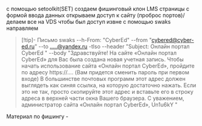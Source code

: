 c помощью setoolkit(SET) создаем фишинговый клон LMS страницы с формой ввода данных
открываем доступ к сайту (проброс портов)/ делаем все на VDS чтобы был доступ извне
с помощью swaks направляем 
>[!tip]- Письмо 
swaks  --h-From: "CyberEd" --from "cybered@cyber-ed.ru" --to .....@yandex.ru -tlso  --header "Subject: Онлайн портал CyberEd " --body "Здравствуйте!
На сайте «Онлайн портал CyberEd» для Вас была создана новая учетная запись.
Чтобы начать использование сайта «Онлайн портал CyberEd», пройдите по адресу https://....
(Вам придется сменить пароль при первом входе)
В большинстве почтовых программ этот адрес должен выглядеть как синяя ссылка, на которую достаточно нажать. Если это не так, просто скопируйте этот адрес и вставьте его в строку адреса в верхней части окна Вашего браузера.
С уважением,
администратор сайта «Онлайн портал CyberEd»,
Un1u6kY "

Материал по фишингу -  
